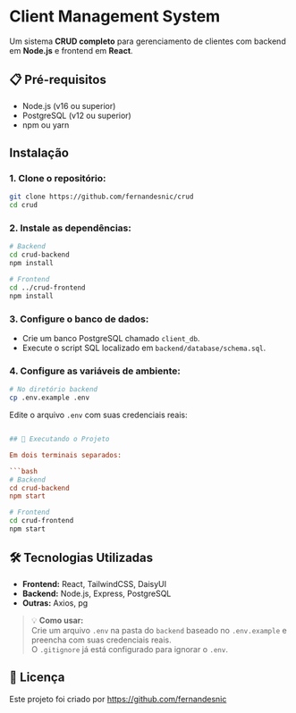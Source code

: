 # Client Management System

Um sistema **CRUD completo** para gerenciamento de clientes com backend em **Node.js** e frontend em **React**.

## 📋 Pré-requisitos

- Node.js (v16 ou superior)
- PostgreSQL (v12 ou superior)
- npm ou yarn

## Instalação

### 1. Clone o repositório:

```bash
git clone https://github.com/fernandesnic/crud
cd crud
```

### 2. Instale as dependências:

```bash
# Backend
cd crud-backend
npm install

# Frontend
cd ../crud-frontend
npm install
```

### 3. Configure o banco de dados:

- Crie um banco PostgreSQL chamado `client_db`.
- Execute o script SQL localizado em `backend/database/schema.sql`.

### 4. Configure as variáveis de ambiente:

```bash
# No diretório backend
cp .env.example .env
```

Edite o arquivo `.env` com suas credenciais reais:

````ini

## 🏃 Executando o Projeto

Em dois terminais separados:

```bash
# Backend
cd crud-backend
npm start
````

```bash
# Frontend
cd crud-frontend
npm start
```

## 🛠️ Tecnologias Utilizadas

- **Frontend:** React, TailwindCSS, DaisyUI
- **Backend:** Node.js, Express, PostgreSQL
- **Outras:** Axios, pg

> 💡 **Como usar:**  
> Crie um arquivo `.env` na pasta do `backend` baseado no `.env.example` e preencha com suas credenciais reais.  
> O `.gitignore` já está configurado para ignorar o `.env`.

## 📝 Licença

Este projeto foi criado por https://github.com/fernandesnic
